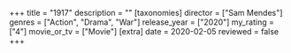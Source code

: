 +++
title = "1917"
description = ""
[taxonomies]
director = ["Sam Mendes"] 
genres = ["Action", "Drama", "War"]
release_year = ["2020"]
my_rating = ["4"]
movie_or_tv = ["Movie"]
[extra]
date = 2020-02-05
reviewed = false
+++
